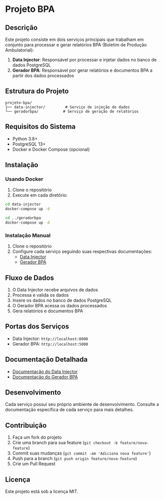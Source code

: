 # Projeto BPA

## Descrição
Este projeto consiste em dois serviços principais que trabalham em conjunto para processar e gerar relatórios BPA (Boletim de Produção Ambulatorial):

1. **Data Injector**: Responsável por processar e injetar dados no banco de dados PostgreSQL
2. **Gerador BPA**: Responsável por gerar relatórios e documentos BPA a partir dos dados processados

## Estrutura do Projeto
```
projeto-bpa/
├── data-injector/         # Serviço de injeção de dados
└── geradorbpa/           # Serviço de geração de relatórios
```

## Requisitos do Sistema
- Python 3.8+
- PostgreSQL 13+
- Docker e Docker Compose (opcional)

## Instalação

### Usando Docker
1. Clone o repositório
2. Execute em cada diretório:
```bash
cd data-injector
docker-compose up -d

cd ../geradorbpa
docker-compose up -d
```

### Instalação Manual
1. Clone o repositório
2. Configure cada serviço seguindo suas respectivas documentações:
   - [Data Injector](data-injector/README.md)
   - [Gerador BPA](geradorbpa/README.md)

## Fluxo de Dados
1. O Data Injector recebe arquivos de dados
2. Processa e valida os dados
3. Insere os dados no banco de dados PostgreSQL
4. O Gerador BPA acessa os dados processados
5. Gera relatórios e documentos BPA

## Portas dos Serviços
- Data Injector: `http://localhost:8000`
- Gerador BPA: `http://localhost:5000`

## Documentação Detalhada
- [Documentação do Data Injector](data-injector/README.md)
- [Documentação do Gerador BPA](geradorbpa/README.md)

## Desenvolvimento
Cada serviço possui seu próprio ambiente de desenvolvimento. Consulte a documentação específica de cada serviço para mais detalhes.

## Contribuição
1. Faça um fork do projeto
2. Crie uma branch para sua feature (`git checkout -b feature/nova-feature`)
3. Commit suas mudanças (`git commit -am 'Adiciona nova feature'`)
4. Push para a branch (`git push origin feature/nova-feature`)
5. Crie um Pull Request

## Licença
Este projeto está sob a licença MIT. 